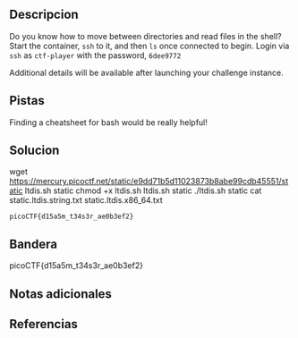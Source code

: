 ## Descripcion
Do you know how to move between directories and read files in the shell? Start the container, `ssh` to it, and then `ls` once connected to begin. Login via `ssh` as `ctf-player` with the password, `6dee9772`

Additional details will be available after launching your challenge instance.

## Pistas
Finding a cheatsheet for bash would be really helpful!

## Solucion
wget https://mercury.picoctf.net/static/e9dd71b5d11023873b8abe99cdb45551/static
ltdis.sh static
chmod +x ltdis.sh
ltdis.sh static
./ltdis.sh static
cat static.ltdis.string.txt static.ltdis.x86_64.txt

```
picoCTF{d15a5m_t34s3r_ae0b3ef2}
```

## Bandera
picoCTF{d15a5m_t34s3r_ae0b3ef2}
## Notas adicionales



## Referencias


